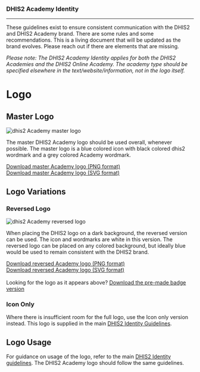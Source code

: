 ### DHIS2 Academy Identity
---
These guidelines exist to ensure consistent communication with the DHIS2 and DHIS2 Academy brand. There are some rules and some recommendations. This is a living document that will be updated as the brand evolves. Please reach out if there are elements that are missing.

*Please note: The DHIS2 Academy Identity applies for both the DHIS2 Academies and the DHIS2 Online Academy. The academy type should be specified elsewhere in the text/website/information, not in the logo itself.*

# Logo
## Master Logo
![dhis2 Academy master logo][masterLogoAca]

The master DHIS2 Academy logo should be used overall, whenever possible. The master logo is a blue colored icon with black colored dhis2 wordmark and a grey colored Academy wordmark.

[Download master Academy logo (PNG format)](/academy/web/default/dhis2Academy-logo-rgb-positive.png)<br>
[Download master Academy logo (SVG format)](/academy/web/default/dhis2Academy-logo-rgb-positive.svg)

## Logo Variations
### Reversed Logo
![dhis2 Academy reversed logo][reversedLogoAca]

When placing the DHIS2 logo on a dark background, the reversed version can be used. The icon and wordmarks are white in this version. The reversed logo can be placed on any colored background, but ideally blue would be used to remain consistent with the DHIS2 brand.

[Download reversed Academy logo (PNG format)](/academy/web/reversed/dhis2Academy-logo-rgb-negative.png)<br>
[Download reversed Academy logo (SVG format)](/academy/web/reversed/dhis2Academy-logo-rgb-negative.svg)<br>
<br>
Looking for the logo as it appears above? [Download the pre-made badge version](https://github.com/dhis2/dhis2-identity/tree/master/academy/web/reversed/badge)

### Icon Only
Where there is insufficient room for the full logo, use the Icon only version instead. This logo is supplied in the main [DHIS2 Identity Guidelines](https://github.com/dhis2/dhis2-identity#icon-only).


## Logo Usage
For guidance on usage of the logo, refer to the main [DHIS2 Identity guidelines](https://github.com/dhis2/dhis2-identity). The DHIS2 Academy logo should follow the same guidelines.

[masterLogoAca]: https://github.com/dhis2/identity/blob/master/guide%20assets/masterAca.png?raw=true "DHIS2 Academy master logo"
[reversedLogoAca]: https://github.com/dhis2/identity/blob/master/guide%20assets/reverseAca.png?raw=true "DHIS2 Academy reversed logo"